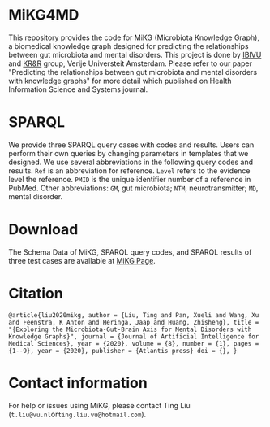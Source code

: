 # MiKG4MD
This repository provides the code for MiKG (Microbiota Knowledge Graph), a biomedical knowledge graph designed for predicting the relationships between gut microbiota and mental disorders. This project is done by [IBIVU](http://www.ibi.vu.nl/) and [KR&R](https://krr.cs.vu.nl/) group, Verije Universteit Amsterdam. Please refer to our paper "Predicting the relationships between gut microbiota and mental disorders with knowledge graphs" for more detail which published on Health Information Science and Systems journal. 
# SPARQL
We provide three SPARQL query cases with codes and results. Users can perform their own queries by changing parameters in templates that we designed. We use several abbreviations in the following query codes and results. `Ref` is an abbreviation for reference. `Level` refers to the evidence level the reference. `PMID` is the unique identifier number of a reference in PubMed. Other abbreviations: `GM`, gut microbiota; `NTM`, neurotransmitter; `MD`, mental disorder. 
# Download
The Schema Data of MiKG, SPARQL query codes, and SPARQL results of three test cases are available at [MiKG Page](https://github.com/tingcosmos/MiKG_JAIMS.git).
# Citation
`@article{liu2020mikg,
    author = {Liu, Ting and Pan, Xueli and Wang, Xu and Feenstra, K Anton and Heringa, Jaap and Huang, Zhisheng},
    title = "{Exploring the Microbiota-Gut-Brain Axis for Mental Disorders with Knowledge Graphs}",
    journal = {Journal of Artificial Intelligence for Medical Sciences},
    year = {2020},
    volume = {8},
    number = {1},
    pages = {1--9},
    year = {2020},
    publisher = {Atlantis press}
    doi = {},
}`
# Contact information
For help or issues using MiKG, please contact Ting Liu (`t.liu@vu.nl`or`ting.liu.vu@hotmail.com`).

